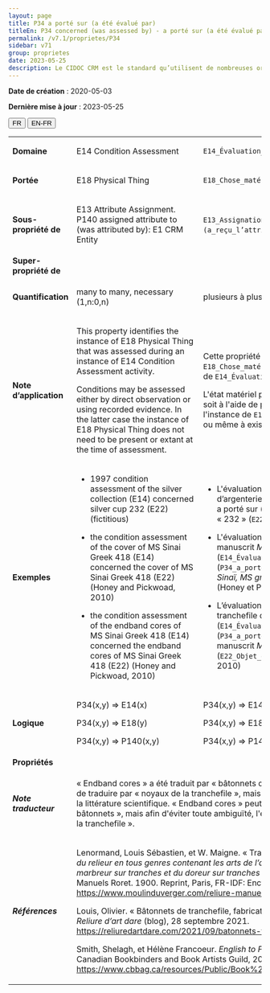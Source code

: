 ```yaml
---
layout: page
title: P34 a porté sur (a été évalué par)
titleEn: P34 concerned (was assessed by) - a porté sur (a été évalué par)
permalink: /v7.1/proprietes/P34
sidebar: v71
group: proprietes
date: 2023-05-25
description: Le CIDOC CRM est le standard qu’utilisent de nombreuses organisations pour l’échange et l’intégration de jeux de données et de spécifications patrimoniales. Il est développé et maintenu à jour exclusivement en anglais par le CRM SIG, un sous-groupe du Conseil international des musées (ICOM). Ceci est une traduction officielle en français développée par la Traduction en français du CIDOC CRM, une initiative qui offre une version française à jour et accessible ouvertement et gratuitement du standard CIDOC CRM et en démocratise l'usage dans la communauté patrimoniale francophone. ------------ The CIDOC CRM is the standard used by many heritage organizations for the exchange and integration of museum collection datasets and specifications. It is developed and maintained exclusively in English by the CRM SIG, a subgroup of the International Council of Museums (ICOM). This is an official translation developed by the Traduction en français du CIDOC CRM, an initiative offering an open, up-to-date, and free French version of the CIDOC CRM standard, and democratizing its use in the francophone heritage community.
---
```


**Date de création** : 2020-05-03

**Dernière mise à jour** : 2023-05-25

<div class="lang-buttons">
 <button id="fr" class="activate">FR</button>
 <button id="en-fr">EN-FR</button>
</div>

<table>
<tbody>
<tr>
<td><strong>Domaine</strong></td>
<td class="en">
<p>E14 Condition Assessment</p>
</td>
<td>
<p><code class="language-plaintext highlighter-rouge">E14_Évaluation_d’état_matériel</code> </p>
</td>
</tr>
<tr>
<td><strong>Portée</strong></td>
<td class="en">
<p>E18 Physical Thing</p>
</td>
<td>
<p><code class="language-plaintext highlighter-rouge">E18_Chose_matérielle</code></p>
</td>
</tr>
<tr>
<td><strong>Sous-propriété de</strong></td>
<td class="en">
<p>E13 Attribute Assignment. P140 assigned attribute to (was attributed by): E1 CRM Entity</p>
</td>
<td>
<p><code class="language-plaintext highlighter-rouge">E13_Assignation_d’attribut</code>. <code class="language-plaintext highlighter-rouge">P140_a_assigné_l’attribut_à (a_reçu_l’attribut_par)</code> : <code class="language-plaintext highlighter-rouge">E1_Entité_CRM</code></p>
</td>
</tr>
<tr>
<td><strong>Super-propriété de</strong></td>
<td class="en">
</td>
<td>
</td>
</tr>
<tr>
<td><strong>Quantification</strong></td>
<td class="en">
<p>many to many, necessary (1,n:0,n)</p>
</td>
<td>
<p>plusieurs à plusieurs, nécessaire (1,n:0,n)</p>
</td>
</tr>
<tr>
<td><strong>Note d’application</strong></td>
<td class="en">
<p>This property identifies the instance of E18 Physical Thing that was assessed during an instance of E14 Condition Assessment activity.</p>
<p>Conditions may be assessed either by direct observation or using recorded evidence. In the latter case the instance of E18 Physical Thing does not need to be present or extant at the time of assessment.</p>
</td>
<td>
<p>Cette propriété identifie une instance de <code class="language-plaintext highlighter-rouge">E18_Chose_matérielle</code> qui a été évaluée lors d'une instance de <code class="language-plaintext highlighter-rouge">E14_Évaluation_d’état_matériel</code>.</p>
<p>L'état matériel peut être évalué soit par observation directe, soit à l'aide de preuves enregistrées. Dans ce dernier cas, l'instance de <code class="language-plaintext highlighter-rouge">E18_Chose_matérielle</code> n'a pas à être présente ou même à exister au moment de l'évaluation. </p>
</td>
</tr>
<tr>
<td><strong>Exemples</strong></td>
<td class="en">
<ul>
<li><p>1997 condition assessment of the silver collection (E14) concerned silver cup 232 (E22) (fictitious)  </p>
</li>
<li><p>the condition assessment of the cover of MS Sinai Greek 418 (E14) concerned the cover of MS Sinai Greek 418 (E22) (Honey and Pickwoad, 2010)  </p>
</li>
<li><p>the condition assessment of the endband cores of MS Sinai Greek 418 (E14) concerned the endband cores of MS Sinai Greek 418 (E22) (Honey and Pickwoad, 2010) </p>
</li>
</ul>
</td>
<td>
<ul>
<li><p>L'évaluation de l'état matériel de la collection d’argenterie  en 1997 (<code class="language-plaintext highlighter-rouge">E14_Évaluation_d’état_matériel</code>) a porté sur (<code class="language-plaintext highlighter-rouge">P34_a_porté_sur</code>) la coupe en argent « 232 » (<code class="language-plaintext highlighter-rouge">E22_Objet_élaboré_par_l’humain</code>) (fictif)</p>
</li>
<li><p>L'évaluation de l'état matériel de la couverture du manuscrit <em>Mont Sinaï, MS gr. 418</em> (<code class="language-plaintext highlighter-rouge">E14_Évaluation_d’état_matériel</code>) a porté sur (<code class="language-plaintext highlighter-rouge">P34_a_porté_sur</code>) la couverture du manuscrit <em>Mont Sinaï, MS gr. 418</em> (<code class="language-plaintext highlighter-rouge">E22_Objet_élaboré_par_l’humain</code>) (Honey et Pickwoad, 2010)</p>
</li>
<li><p>L’évaluation de l'état matériel des bâtonnets de la tranchefile du manuscrit <em>Mont Sinaï, MS gr. 418</em> (<code class="language-plaintext highlighter-rouge">E14_Évaluation_d’état_matériel</code>) a porté sur (<code class="language-plaintext highlighter-rouge">P34_a_porté_sur</code>) les bâtonnets de la tranchefile du manuscrit <em>Mont Sinaï, MS gr. 418</em> (<code class="language-plaintext highlighter-rouge">E22_Objet_élaboré_par_l’humain</code>) (Honey et Pickwoad, 2010)</p>
</li>
</ul>
</td>
</tr>
<tr>
<td><strong>Logique</strong></td>
<td class="en">
<p>P34(x,y) ⇒ E14(x) </p>
<p>P34(x,y) ⇒ E18(y) </p>
<p>P34(x,y) ⇒ P140(x,y)</p>
</td>
<td>
<p>P34(x,y) ⇒ E14(x) </p>
<p>P34(x,y) ⇒ E18(y) </p>
<p>P34(x,y) ⇒ P140(x,y)</p>
</td>
</tr>
<tr>
<td><strong>Propriétés</strong></td>
<td class="en">
</td>
<td>
</td>
</tr>
<tr>
<td><strong><em>Note traducteur</em></strong></td>
<td colspan="2">
<p>« Endband cores » a été traduit par « bâtonnets de la tranchefile ». Il aurait aussi été possible de traduire par « noyaux de la tranchefile », mais cette traduction est moins fréquente dans la littérature scientifique. « Endband cores » peut aussi se traduire uniquement par «<strong> </strong>bâtonnets », mais afin d'éviter toute ambiguïté, l'équipe de traduction a décidé d'ajouter « de la tranchefile ».</p>
</td>
</tr>
<tr>
<td><strong><em>Références</em></strong></td>
<td colspan="2">
<p>Lenormand, Louis Sébastien, et W. Maigne. « Tranchefile ». Dans <em>Nouveau manuel complet du relieur en tous genres contenant les arts de l’assembleur, du satineur, du cartonneur, du marbreur sur tranches et du doreur sur tranches et sur cuir</em>, édité par L. Mulo, 171‑75. Manuels Roret. 1900. Reprint, Paris, FR-IDF: Encyclopédie-Roret, 2006.<a href="https://www.moulinduverger.com/reliure-manuelle/roret-69.php"><span class="underline"> </span></a><a href="https://www.moulinduverger.com/reliure-manuelle/roret-69.php"><span class="underline">https://www.moulinduverger.com/reliure-manuelle/roret-69.php</span></a>.</p>
<p>Louis, Olivier. « Bâtonnets de tranchefile, fabrication, matériel utilisé et dimensions. » Blogue. <em>Reliure d’art dare</em> (blog), 28 septembre 2021.<a href="https://reliuredartdare.com/2021/09/batonnets-tranchefile-fabrication/"><span class="underline"> </span></a><a href="https://reliuredartdare.com/2021/09/batonnets-tranchefile-fabrication/"><span class="underline">https://reliuredartdare.com/2021/09/batonnets-tranchefile-fabrication/</span></a>.</p>
<p>Smith, Shelagh, et Hélène Francoeur. <em>English to French Book Arts Terms</em>. Toronto, CA-ON: Canadian Bookbinders and Book Artists Guild, 2021.<a href="https://www.cbbag.ca/resources/Public/Book%20Arts%20ENG%20FRE%20Translation.pdf"><span class="underline"> </span></a><a href="https://www.cbbag.ca/resources/Public/Book%20Arts%20ENG%20FRE%20Translation.pdf"><span class="underline">https://www.cbbag.ca/resources/Public/Book%20Arts%20ENG%20FRE%20Translation.pdf</span></a>.</p>
</td>
</tr>
</tbody>
</table>
